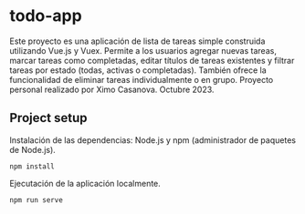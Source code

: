 # todo-app
Este proyecto es una aplicación de lista de tareas simple construida utilizando Vue.js y Vuex. Permite a los usuarios agregar nuevas tareas, marcar tareas como completadas, editar títulos de tareas existentes y filtrar tareas por estado (todas, activas o completadas). También ofrece la funcionalidad de eliminar tareas individualmente o en grupo. Proyecto personal realizado por Ximo Casanova. Octubre 2023.

## Project setup
Instalación de las dependencias: Node.js y npm (administrador de paquetes de Node.js).
``` 
npm install
```

Ejecutación de la aplicación localmente.
```
npm run serve
```
